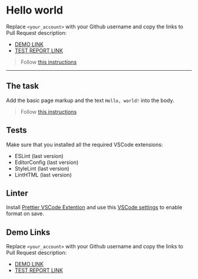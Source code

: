 # Hello world

Replace `<your_account>` with your Github username and copy the links to Pull Request description:
- [DEMO LINK](https://<GrzegorzLasota>.github.io/layout_hello-world/)
- [TEST REPORT LINK](https://<GrzegorzLasota>.github.io/layout_hello-world/report/html_report/)

> Follow [this instructions](https://mate-academy.github.io/layout_task-guideline/#how-to-solve-the-layout-tasks-on-github)
___

## The task

Add the basic page markup and the text `Hello, world!` into the body.

> Follow [this instructions](https://mate-academy.github.io/layout_task-guideline/#how-to-solve-the-layout-tasks-on-github)

## Tests

Make sure that you installed all the required VSCode extensions:

- ESLint (last version)
- EditorConfig (last version)
- StyleLint (last version)
- LintHTML (last version)

## Linter

Install [Prettier VSCode Extention](https://marketplace.visualstudio.com/items?itemName=esbenp.prettier-vscode)
and use this [VSCode settings](https://mate-academy.github.io/fe-program/tools/vscode/settings.json) to enable format on save.

## Demo Links

Replace `<your_account>` with your Github username and copy the links to Pull Request description:
- [DEMO LINK](https://<GrzegorzLasota>.github.io/layout_hello-world/)
- [TEST REPORT LINK](https://<GrzegorzLasota>.github.io/layout_hello-world/report/html_report/)
